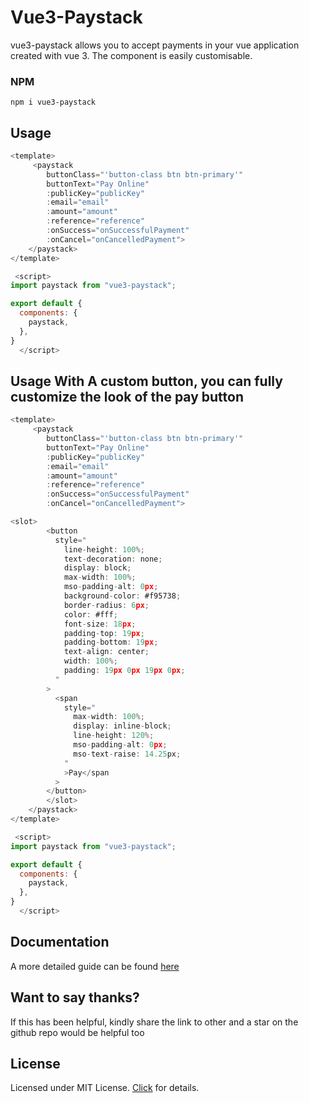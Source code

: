 # Vue3-Paystack

vue3-paystack allows you to accept payments in your vue application created with vue 3.
The component is easily customisable.

### NPM

```npm
npm i vue3-paystack
```

## Usage

```javascript
<template>
     <paystack
        buttonClass="'button-class btn btn-primary'"
        buttonText="Pay Online"
        :publicKey="publicKey"
        :email="email"
        :amount="amount"
        :reference="reference"
        :onSuccess="onSuccessfulPayment"
        :onCancel="onCancelledPayment">
    </paystack>
</template>

 <script>
import paystack from "vue3-paystack";

export default {
  components: {
    paystack,
  },
}
  </script>

```

## Usage With A custom button, you can fully customize the look of the pay button

```javascript
<template>
     <paystack
        buttonClass="'button-class btn btn-primary'"
        buttonText="Pay Online"
        :publicKey="publicKey"
        :email="email"
        :amount="amount"
        :reference="reference"
        :onSuccess="onSuccessfulPayment"
        :onCancel="onCancelledPayment">

<slot>
        <button
          style="
            line-height: 100%;
            text-decoration: none;
            display: block;
            max-width: 100%;
            mso-padding-alt: 0px;
            background-color: #f95738;
            border-radius: 6px;
            color: #fff;
            font-size: 18px;
            padding-top: 19px;
            padding-bottom: 19px;
            text-align: center;
            width: 100%;
            padding: 19px 0px 19px 0px;
          "
        >
          <span
            style="
              max-width: 100%;
              display: inline-block;
              line-height: 120%;
              mso-padding-alt: 0px;
              mso-text-raise: 14.25px;
            "
            >Pay</span
          >
        </button>
        </slot>
    </paystack>
</template>

 <script>
import paystack from "vue3-paystack";

export default {
  components: {
    paystack,
  },
}
  </script>

```

## Documentation

A more detailed guide can be found [here](https://vue3paystack.netlify.app/)

## Want to say thanks?

If this has been helpful, kindly share the link to other and a star on the github repo would be helpful too

## License

Licensed under MIT License. [Click](https://github.com/somteacodes/vue3-paystack/blob/master/LICENSE.md) for details.
